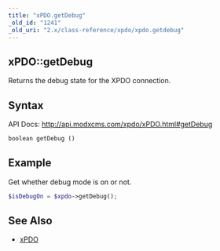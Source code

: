 ```yaml
---
title: "xPDO.getDebug"
_old_id: "1241"
_old_uri: "2.x/class-reference/xpdo/xpdo.getdebug"
---
```


## xPDO::getDebug

Returns the debug state for the XPDO connection.

## Syntax

API Docs: <http://api.modxcms.com/xpdo/xPDO.html#getDebug>

``` php 
boolean getDebug ()
```

## Example

Get whether debug mode is on or not.

``` php 
$isDebugOn = $xpdo->getDebug();
```

## See Also

- [xPDO](xpdo/class-reference/xpdo "xPDO")